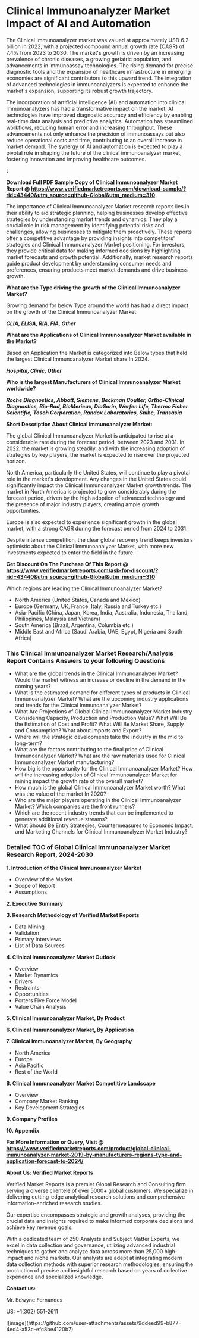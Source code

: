 <h1>Clinical Immunoanalyzer Market Impact of AI and Automation</h1><p>The Clinical Immunoanalyzer market was valued at approximately USD 6.2 billion in 2022, with a projected compound annual growth rate (CAGR) of 7.4% from 2023 to 2030. The market's growth is driven by an increasing prevalence of chronic diseases, a growing geriatric population, and advancements in immunoassay technologies. The rising demand for precise diagnostic tools and the expansion of healthcare infrastructure in emerging economies are significant contributors to this upward trend. The integration of advanced technologies in immunoanalyzers is expected to enhance the market's expansion, supporting its robust growth trajectory.</p><p>The incorporation of artificial intelligence (AI) and automation into clinical immunoanalyzers has had a transformative impact on the market. AI technologies have improved diagnostic accuracy and efficiency by enabling real-time data analysis and predictive analytics. Automation has streamlined workflows, reducing human error and increasing throughput. These advancements not only enhance the precision of immunoassays but also reduce operational costs and time, contributing to an overall increase in market demand. The synergy of AI and automation is expected to play a pivotal role in shaping the future of the clinical immunoanalyzer market, fostering innovation and improving healthcare outcomes.</p>t</p><p id="" class=""><strong>Download Full PDF Sample Copy of Clinical Immunoanalyzer Market Report @ <a href="https://www.verifiedmarketreports.com/download-sample/?rid=43440&utm_source=github-Global&utm_medium=310" target="_blank">https://www.verifiedmarketreports.com/download-sample/?rid=43440&utm_source=github-Global&utm_medium=310</a></strong></p><p>The importance of&nbsp;Clinical Immunoanalyzer Market research reports lies in their ability to aid strategic planning, helping businesses develop effective strategies by understanding market trends and dynamics. They play a crucial role in risk management by identifying potential risks and challenges, allowing businesses to mitigate them proactively. These reports offer a competitive advantage by providing insights into competitors' strategies and Clinical Immunoanalyzer Market positioning. For investors, they provide critical data for making informed decisions by highlighting market forecasts and growth potential. Additionally, market research reports guide product development by understanding consumer needs and preferences, ensuring products meet market demands and drive business growth.</p><p><strong>What are the&nbsp;Type driving the growth of the Clinical Immunoanalyzer Market?</strong></p><p id="" class="">Growing demand for below Type around the world has had a direct impact on the growth of the Clinical Immunoanalyzer Market:</p><em><strong>CLIA, ELISA, RIA, FIA, Other</strong></em></p><strong>What are the&nbsp;Applications&nbsp;of Clinical Immunoanalyzer Market available in the Market?</strong></p><p id="" class="">Based on Application the Market is categorized into Below types that held the largest Clinical Immunoanalyzer Market share In 2024.</p><em><strong>Hospital, Clinic, Other</strong></em></p><strong>Who is the largest Manufacturers of Clinical Immunoanalyzer Market worldwide?</strong></p><p><em><strong>Roche Diagnostics, Abbott, Siemens, Beckman Coulter, Ortho-Clinical Diagnostics, Bio-Rad, BioMerieux, DiaSorin, Werfen Life, Thermo Fisher Scientific, Tosoh Corporation, Randox Laboratories, Snibe, Transasia</strong></em></p><p id="" class=""><strong>Short Description About Clinical Immunoanalyzer Market:</strong></p><p>The global Clinical Immunoanalyzer Market is anticipated to rise at a considerable rate during the forecast period, between 2023 and 2031. In 2022, the market is growing steadily, and with the increasing adoption of strategies by key players, the market is expected to rise over the projected horizon.</p><p>North America, particularly the United States, will continue to play a pivotal role in the market's development. Any changes in the United States could significantly impact the Clinical Immunoanalyzer Market growth trends. The market in North America is projected to grow considerably during the forecast period, driven by the high adoption of advanced technology and the presence of major industry players, creating ample growth opportunities.</p><p>Europe is also expected to experience significant growth in the global market, with a strong CAGR during the forecast period from 2024 to 2031.</p><p>Despite intense competition, the clear global recovery trend keeps investors optimistic about the Clinical Immunoanalyzer Market, with more new investments expected to enter the field in the future.</p><p id="" class=""><strong>Get Discount On The Purchase Of This Report @ <a href="https://www.verifiedmarketreports.com/ask-for-discount/?rid=43440&utm_source=github-Global&utm_medium=310" target="_blank">https://www.verifiedmarketreports.com/ask-for-discount/?rid=43440&utm_source=github-Global&utm_medium=310</a></strong></p>Which regions are leading the Clinical Immunoanalyzer Market?</p><ul><li>North America (United States, Canada and Mexico)</li><li>Europe (Germany, UK, France, Italy, Russia and Turkey etc.)</li><li>Asia-Pacific (China, Japan, Korea, India, Australia, Indonesia, Thailand, Philippines, Malaysia and Vietnam)</li><li>South America (Brazil, Argentina, Columbia etc.)</li><li>Middle East and Africa (Saudi Arabia, UAE, Egypt, Nigeria and South Africa)</li></ul><h3 id="" class="">This Clinical Immunoanalyzer Market Research/Analysis Report Contains Answers to your following Questions</h3><ul><li>What are the global trends in the Clinical Immunoanalyzer Market? Would the market witness an increase or decline in the demand in the coming years?</li><li>What is the estimated demand for different types of products in Clinical Immunoanalyzer Market? What are the upcoming industry applications and trends for the Clinical Immunoanalyzer Market?</li><li>What Are Projections of Global Clinical Immunoanalyzer Market Industry Considering Capacity, Production and Production Value? What Will Be the Estimation of Cost and Profit? What Will Be Market Share, Supply and Consumption? What about imports and Export?</li><li>Where will the strategic developments take the industry in the mid to long-term?</li><li>What are the factors contributing to the final price of Clinical Immunoanalyzer Market? What are the raw materials used for Clinical Immunoanalyzer Market manufacturing?</li><li>How big is the opportunity for the Clinical Immunoanalyzer Market? How will the increasing adoption of Clinical Immunoanalyzer Market for mining impact the growth rate of the overall market?</li><li>How much is the global Clinical Immunoanalyzer Market worth? What was the value of the market In 2020?</li><li>Who are the major players operating in the Clinical Immunoanalyzer Market? Which companies are the front runners?</li><li>Which are the recent industry trends that can be implemented to generate additional revenue streams?</li><li>What Should Be Entry Strategies, Countermeasures to Economic Impact, and Marketing Channels for Clinical Immunoanalyzer Market Industry?</li></ul><h3 id="" class="">Detailed TOC of Global Clinical Immunoanalyzer Market Research Report, 2024-2030</h3><p id="" class=""><strong>1. Introduction of the Clinical Immunoanalyzer Market</strong></p><ul><li>Overview of the Market</li><li>Scope of Report</li><li>Assumptions</li></ul><p id="" class=""><strong>2. Executive Summary</strong></p><p id="" class=""><strong>3. Research Methodology of Verified Market Reports</strong></p><ul><li>Data Mining</li><li>Validation</li><li>Primary Interviews</li><li>List of Data Sources</li></ul><p id="" class=""><strong>4. Clinical Immunoanalyzer Market Outlook</strong></p><ul><li>Overview</li><li>Market Dynamics</li><li>Drivers</li><li>Restraints</li><li>Opportunities</li><li>Porters Five Force Model</li><li>Value Chain Analysis</li></ul><p id="" class=""><strong>5. Clinical Immunoanalyzer Market, By Product</strong></p><p id="" class=""><strong>6. Clinical Immunoanalyzer Market, By Application</strong></p><p id="" class=""><strong>7. Clinical Immunoanalyzer Market, By Geography</strong></p><ul><li>North America</li><li>Europe</li><li>Asia Pacific</li><li>Rest of the World</li></ul><p id="" class=""><strong>8. Clinical Immunoanalyzer Market Competitive Landscape</strong></p><ul><li>Overview</li><li>Company Market Ranking</li><li>Key Development Strategies</li></ul><p id="" class=""><strong>9. Company Profiles</strong></p><p id="" class=""><strong>10. Appendix</strong></p><p id="" class=""><strong>For More Information or Query, Visit @ <a href="https://www.verifiedmarketreports.com/product/global-clinical-immunoanalyzer-market-2019-by-manufacturers-regions-type-and-application-forecast-to-2024/" target="_blank">https://www.verifiedmarketreports.com/product/global-clinical-immunoanalyzer-market-2019-by-manufacturers-regions-type-and-application-forecast-to-2024/</a></strong></p><p id="" class=""><strong>About Us: Verified Market Reports</strong></p><p id="" class="">Verified Market Reports is a premier Global Research and Consulting firm serving a diverse clientele of over 5000+ global customers. We specialize in delivering cutting-edge analytical research solutions and comprehensive information-enriched research studies.</p><p id="" class="">Our expertise encompasses strategic and growth analyses, providing the crucial data and insights required to make informed corporate decisions and achieve key revenue goals.</p><p id="" class="">With a dedicated team of 250 Analysts and Subject Matter Experts, we excel in data collection and governance, utilizing advanced industrial techniques to gather and analyze data across more than 25,000 high-impact and niche markets. Our analysts are adept at integrating modern data collection methods with superior research methodologies, ensuring the production of precise and insightful research based on years of collective experience and specialized knowledge.</p><p id="" class=""><strong>Contact us:</strong></p><p id="" class="">Mr. Edwyne Fernandes</p><p id="" class="">US: +1(302) 551-2611</p>
![image](https://github.com/user-attachments/assets/9ddeed99-b877-4ed4-a53c-efc8be4120b7)
